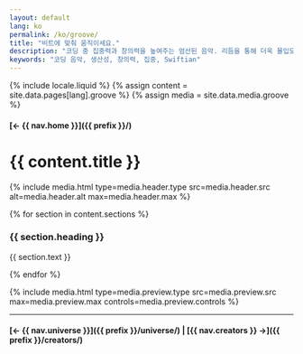 ```yaml
---
layout: default
lang: ko
permalink: /ko/groove/
title: "비트에 맞춰 움직이세요."
description: "코딩 중 집중력과 창의력을 높여주는 엄선된 음악. 리듬을 통해 더욱 몰입도 높은 작업 환경을 경험하세요."
keywords: "코딩 음악, 생산성, 창의력, 집중, Swiftian"
---
```



{% include locale.liquid %}
{% assign content = site.data.pages[lang].groove %}
{% assign media = site.data.media.groove %}

#### [← {{ nav.home }}]({{ prefix }}/)

# {{ content.title }}

{% include media.html
  type=media.header.type
  src=media.header.src
  alt=media.header.alt
  max=media.header.max
%}

{% for section in content.sections %}
### {{ section.heading }}
{{ section.text }}

{% endfor %}

{% include media.html
  type=media.preview.type
  src=media.preview.src
  max=media.preview.max
  controls=media.preview.controls
%}

---

#### [← {{ nav.universe }}]({{ prefix }}/universe/) | [{{ nav.creators }} →]({{ prefix }}/creators/)